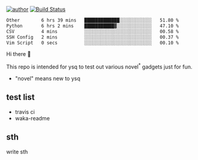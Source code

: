 [![author](https://img.shields.io/badge/author-ysq-green)](https://github.com/Yang-Shiqin)
[![Build Status](https://app.travis-ci.com/Yang-Shiqin/testall.svg?branch=main)](https://app.travis-ci.com/Yang-Shiqin/testall)

<!--START_SECTION:waka-->

```txt
Other        6 hrs 39 mins   █████████████░░░░░░░░░░░░   51.80 %
Python       6 hrs 2 mins    ███████████▓░░░░░░░░░░░░░   47.10 %
CSV          4 mins          ░░░░░░░░░░░░░░░░░░░░░░░░░   00.58 %
SSH Config   2 mins          ░░░░░░░░░░░░░░░░░░░░░░░░░   00.37 %
Vim Script   0 secs          ░░░░░░░░░░░░░░░░░░░░░░░░░   00.10 %
```

<!--END_SECTION:waka-->

Hi there 👋

This repo is intended for ysq to test out various novel<sup>*</sup> gadgets just for fun.

- "novel" means new to ysq

## test list
- travis ci
- waka-readme


## sth
write sth

